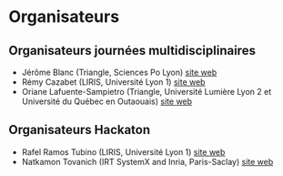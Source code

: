 # Organisateurs 

## Organisateurs journées multidisciplinaires

* Jérôme Blanc (Triangle, Sciences Po Lyon) [site web](http://triangle.ens-lyon.fr/spip.php?article1894)
* Rémy Cazabet (LIRIS, Université Lyon 1) [site web](http://cazabetremy.fr/index.html)
* Oriane Lafuente-Sampietro (Triangle, Université Lumière Lyon 2 et Université du Québec en Outaouais) [site web](http://triangle.ens-lyon.fr/spip.php?article8224)

## Organisateurs Hackaton
* Rafel Ramos Tubino (LIRIS, Université Lyon 1) [site web](https://liris.cnrs.fr/page-membre/rafael-ramos-tubino)
* Natkamon Tovanich (IRT SystemX and Inria, Paris-Saclay) [site web](https://www.linkedin.com/in/natkamon-tovanich-00a1a5aa/?originalSubdomain=fr)
